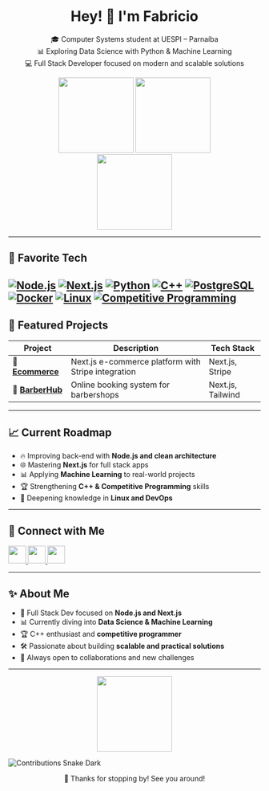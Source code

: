 <h1 align="center">Hey! 👋 I'm Fabricio</h1>

<p align="center">
  🎓 Computer Systems student at UESPI – Parnaíba <br>
  📊 Exploring Data Science with Python & Machine Learning <br>
  💻 Full Stack Developer focused on modern and scalable solutions
</p>

<!-- GitHub Stats -->
<div align="center">
  <img src="https://github-readme-stats.vercel.app/api?username=Fabricio-Fontenele&show_icons=true&count_private=true&theme=dracula&hide_border=false" height="150" />
  <img src="https://github-readme-stats.vercel.app/api/top-langs?username=Fabricio-Fontenele&layout=compact&langs_count=6&theme=dracula&hide_border=false" height="150" />
</div>

<div align="center">
  <img src="https://streak-stats.demolab.com?user=Fabricio-Fontenele&theme=dracula&hide_border=false" height="150" />
</div>

---

## 🚀 Favorite Tech  

<a href="https://nodejs.org/" target="_blank"><img src="https://img.shields.io/badge/Node.js-43853D?style=for-the-badge&logo=node.js&logoColor=white" alt="Node.js"/></a>
<a href="https://nextjs.org/" target="_blank"><img src="https://img.shields.io/badge/Next.js-000000?style=for-the-badge&logo=nextdotjs&logoColor=white" alt="Next.js"/></a>
<a href="https://www.python.org/" target="_blank"><img src="https://img.shields.io/badge/Python-3776AB?style=for-the-badge&logo=python&logoColor=white" alt="Python"/></a>
<a href="https://isocpp.org/" target="_blank"><img src="https://img.shields.io/badge/C++-00599C?style=for-the-badge&logo=c%2B%2B&logoColor=white" alt="C++"/></a>
<a href="https://www.postgresql.org/" target="_blank"><img src="https://img.shields.io/badge/PostgreSQL-316192?style=for-the-badge&logo=postgresql&logoColor=white" alt="PostgreSQL"/></a>
<a href="https://www.docker.com/" target="_blank"><img src="https://img.shields.io/badge/Docker-2496ED?style=for-the-badge&logo=docker&logoColor=white" alt="Docker"/></a>
<a href="https://www.linux.org/" target="_blank"><img src="https://img.shields.io/badge/Linux-FCC624?style=for-the-badge&logo=linux&logoColor=black" alt="Linux"/></a>
<a href="https://codeforces.com/" target="_blank"><img src="https://img.shields.io/badge/Competitive%20Programming-F05454?style=for-the-badge" alt="Competitive Programming"/></a>
---

## 📂 Featured Projects  

| Project | Description | Tech Stack |
|---------|-------------|------------|
| 🛒 [**Ecommerce**](https://github.com/Fabricio-Fontenele/Ecommerce) | Next.js e-commerce platform with Stripe integration | Next.js, Stripe |
| 💈 [**BarberHub**](https://github.com/Fabricio-Fontenele/BarberHub) | Online booking system for barbershops | Next.js, Tailwind |

---

## 📈 Current Roadmap  

- 🔥 Improving back-end with **Node.js and clean architecture**  
- 🌐 Mastering **Next.js** for full stack apps  
- 📊 Applying **Machine Learning** to real-world projects  
- 🏆 Strengthening **C++ & Competitive Programming** skills  
- 🐧 Deepening knowledge in **Linux and DevOps**

---

## 📱 Connect with Me  

<a href="https://www.instagram.com/_fabriciovieira_a/" target="_blank">
  <img src="https://img.shields.io/static/v1?message=Instagram&logo=instagram&label=&color=E4405F&logoColor=white&style=for-the-badge" height="35" />
</a>
<a href="https://www.linkedin.com/in/fabricio-fontenele-302975333/" target="_blank">
  <img src="https://img.shields.io/static/v1?message=LinkedIn&logo=linkedin&label=&color=0077B5&logoColor=white&style=for-the-badge" height="35" />
</a>
<a href="mailto:fabriciof.dev@gmail.com" target="_blank">
  <img src="https://img.shields.io/static/v1?message=Gmail&logo=gmail&label=&color=D14836&logoColor=white&style=for-the-badge" height="35" />
</a>

---

## ✨ About Me  

- 🚀 Full Stack Dev focused on **Node.js and Next.js**  
- 📊 Currently diving into **Data Science & Machine Learning**  
- 🏆 C++ enthusiast and **competitive programmer**  
- 🛠️ Passionate about building **scalable and practical solutions**  
- 🤝 Always open to collaborations and new challenges  

---

<!-- Avatar GIF -->
<p align="center">
  <img height="150" src="https://media4.giphy.com/media/v1.Y2lkPTc5MGI3NjExanp6bDM0ZXRzc292MGY2dm0wZzlvank0OGR0djd0eDM1ejZobzJ3cSZlcD12MV9pbnRlcm5hbF9naWZfYnlfaWQmY3Q9Zw/2w5MMNvg70MrQ0I2DR/giphy.gif" />
</p>

<!-- Snake Animation -->
![Contributions Snake Dark](https://fabricio-fontenele.github.io/Fabricio-Fontenele/github-snake-dark.svg?palette=github-dark)

<p align="center">
  🚀 Thanks for stopping by! See you around!
</p>

